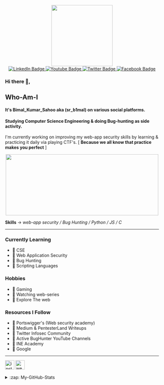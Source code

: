 <div id="header" align="center">
  <img src="https://media.giphy.com/media/M9gbBd9nbDrOTu1Mqx/giphy.gif" width="200"/>
</div>


<div id="badges" align="center">
  <a href="https://www.linkedin.com/in/bimal-kumar-sahoo-432296209">
    <img src="https://img.shields.io/badge/LinkedIn-blue?style=for-the-badge&logo=linkedin&logoColor=white" alt="LinkedIn Badge"/>
  </a>
  <a href="https://www.youtube.com/channel/UCGk79TOCIAdKQreAIGGfq_A">
    <img src="https://img.shields.io/badge/YouTube-red?style=for-the-badge&logo=youtube&logoColor=white" alt="Youtube Badge"/>
  </a>
  <a href="https://twitter.com/sr_b1mal">
    <img src="https://img.shields.io/badge/Twitter-blue?style=for-the-badge&logo=twitter&logoColor=white" alt="Twitter Badge"/>
  </a>
  <a href="https://www.facebook.com/bimal.sahoo.1401">
    <img src="https://img.shields.io/badge/Facebook-blue?style=for-the-badge&logo=facebook&logoColor=black" alt="Facebook Badge"/>
  </a>
</div>

<div id="badges" align="center">
  <img src="https://komarev.com/ghpvc/?username=srb1mal&style=flat-square&color=red" alt=""/>
</div>

### Hi there 👋, 

## Who-Am-I

#### It's Bimal_Kumar_Sahoo aka (sr_b1mal) on various social platforms. 
#### Studying Computer Science Engineering & doing Bug-hunting as side activity.


I'm currently working on improving my web-app security skills by learning & practicing it daily via playing CTF's. [ **Because we all know that practice makes you perfect** ]

<div align="center">
  <img src="https://media.giphy.com/media/dWesBcTLavkZuG35MI/giphy.gif" width="500" height="200"/>
</div>

**Skills** → *web-app security / Bug Hunting / Python / JS / C*
*************

### Currently Learning 

- 🔰 CSE
- 🔰 Web Application Security 
- 🔰 Bug Hunting
- 🔰 Scripting Languages

### Hobbies

- 🔰 Gaming 
- 🔰 Watching web-series
- 🔰 Explore The web

### Resources I Follow

- 🔰 Portswigger's (Web security academy)
- 🔰 Medium & PentesterLand Writeups
- 🔰 Twitter Infosec Community
- 🔰 Active BugHunter YouTube Channels
- 🔰 INE Academy
- 🔰 Google
____________________________________________________________________________________________________________________________________________________________________________

[<img src='https://cdn.jsdelivr.net/npm/simple-icons@3.0.1/icons/instagram.svg' alt='instagram' height='30'>](https://www.instagram.com/sr_b1mal/)  [<img src='https://cdn.jsdelivr.net/npm/simple-icons@3.0.1/icons/icloud.svg' alt='website' height='30'>](bimalksec.co)  


<details>
  <summary>:zap: My-GitHub-Stats </summary>

  <img align="center" alt="srb1mal's GitHub Stats" src="https://github-readme-stats.vercel.app/api?username=srb1mal&&show_icons=true&theme=radical" />

</details>
